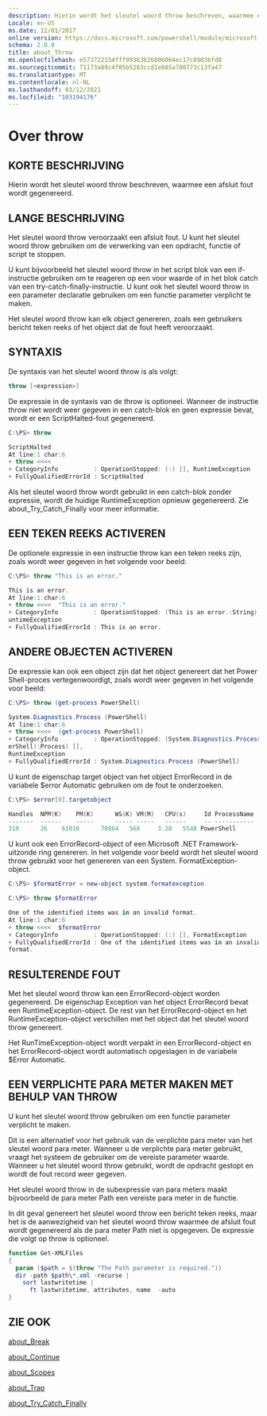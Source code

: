 ```yaml
---
description: Hierin wordt het sleutel woord throw beschreven, waarmee een afsluit fout wordt gegenereerd.
Locale: en-US
ms.date: 12/01/2017
online version: https://docs.microsoft.com/powershell/module/microsoft.powershell.core/about/about_throw?view=powershell-5.1&WT.mc_id=ps-gethelp
schema: 2.0.0
title: about_Throw
ms.openlocfilehash: e573722154fff99363b26806064ec17c8903bfd8
ms.sourcegitcommit: 71173a89c4f05b5283ccd1e885a780773c13fa47
ms.translationtype: MT
ms.contentlocale: nl-NL
ms.lasthandoff: 03/12/2021
ms.locfileid: "103194176"
---
```

# <a name="about-throw"></a>Over throw

## <a name="short-description"></a>KORTE BESCHRIJVING

Hierin wordt het sleutel woord throw beschreven, waarmee een afsluit fout wordt gegenereerd.

## <a name="long-description"></a>LANGE BESCHRIJVING

Het sleutel woord throw veroorzaakt een afsluit fout. U kunt het sleutel woord throw gebruiken om de verwerking van een opdracht, functie of script te stoppen.

U kunt bijvoorbeeld het sleutel woord throw in het script blok van een if-instructie gebruiken om te reageren op een voor waarde of in het blok catch van een try-catch-finally-instructie. U kunt ook het sleutel woord throw in een parameter declaratie gebruiken om een functie parameter verplicht te maken.

Het sleutel woord throw kan elk object genereren, zoals een gebruikers bericht teken reeks of het object dat de fout heeft veroorzaakt.

## <a name="syntax"></a>SYNTAXIS

De syntaxis van het sleutel woord throw is als volgt:

```powershell
throw [<expression>]
```

De expressie in de syntaxis van de throw is optioneel. Wanneer de instructie throw niet wordt weer gegeven in een catch-blok en geen expressie bevat, wordt er een ScriptHalted-fout gegenereerd.

```powershell
C:\PS> throw

ScriptHalted
At line:1 char:6
+ throw <<<<
+ CategoryInfo          : OperationStopped: (:) [], RuntimeException
+ FullyQualifiedErrorId : ScriptHalted
```

Als het sleutel woord throw wordt gebruikt in een catch-blok zonder expressie, wordt de huidige RuntimeException opnieuw gegenereerd. Zie about_Try_Catch_Finally voor meer informatie.

## <a name="throwing-a-string"></a>EEN TEKEN REEKS ACTIVEREN

De optionele expressie in een instructie throw kan een teken reeks zijn, zoals wordt weer gegeven in het volgende voor beeld:

```powershell
C:\PS> throw "This is an error."

This is an error.
At line:1 char:6
+ throw <<<<  "This is an error."
+ CategoryInfo          : OperationStopped: (This is an error.:String) [], R
untimeException
+ FullyQualifiedErrorId : This is an error.
```

## <a name="throwing-other-objects"></a>ANDERE OBJECTEN ACTIVEREN

De expressie kan ook een object zijn dat het object genereert dat het Power Shell-proces vertegenwoordigt, zoals wordt weer gegeven in het volgende voor beeld:

```powershell
C:\PS> throw (get-process PowerShell)

System.Diagnostics.Process (PowerShell)
At line:1 char:6
+ throw <<<<  (get-process PowerShell)
+ CategoryInfo          : OperationStopped: (System.Diagnostics.Process (Pow
erShell):Process) [],
RuntimeException
+ FullyQualifiedErrorId : System.Diagnostics.Process (PowerShell)
```

U kunt de eigenschap target object van het object ErrorRecord in de variabele $error Automatic gebruiken om de fout te onderzoeken.

```powershell
C:\PS> $error[0].targetobject

Handles  NPM(K)    PM(K)      WS(K) VM(M)   CPU(s)     Id ProcessName
-------  ------    -----      ----- -----   ------     -- -----------
319      26    61016      70864   568     3.28   5548 PowerShell
```

U kunt ook een ErrorRecord-object of een Microsoft .NET Framework-uitzonde ring genereren. In het volgende voor beeld wordt het sleutel woord throw gebruikt voor het genereren van een System. FormatException-object.

```powershell
C:\PS> $formatError = new-object system.formatexception

C:\PS> throw $formatError

One of the identified items was in an invalid format.
At line:1 char:6
+ throw <<<<  $formatError
+ CategoryInfo          : OperationStopped: (:) [], FormatException
+ FullyQualifiedErrorId : One of the identified items was in an invalid
format.
```

## <a name="resulting-error"></a>RESULTERENDE FOUT

Met het sleutel woord throw kan een ErrorRecord-object worden gegenereerd. De eigenschap Exception van het object ErrorRecord bevat een RuntimeException-object. De rest van het ErrorRecord-object en het RuntimeException-object verschillen met het object dat het sleutel woord throw genereert.

Het RunTimeException-object wordt verpakt in een ErrorRecord-object en het ErrorRecord-object wordt automatisch opgeslagen in de variabele $Error Automatic.

## <a name="using-throw-to-create-a-mandatory-parameter"></a>EEN VERPLICHTE PARA METER MAKEN MET BEHULP VAN THROW

U kunt het sleutel woord throw gebruiken om een functie parameter verplicht te maken.

Dit is een alternatief voor het gebruik van de verplichte para meter van het sleutel woord para meter. Wanneer u de verplichte para meter gebruikt, vraagt het systeem de gebruiker om de vereiste parameter waarde. Wanneer u het sleutel woord throw gebruikt, wordt de opdracht gestopt en wordt de fout record weer gegeven.

Het sleutel woord throw in de subexpressie van para meters maakt bijvoorbeeld de para meter Path een vereiste para meter in de functie.

In dit geval genereert het sleutel woord throw een bericht teken reeks, maar het is de aanwezigheid van het sleutel woord throw waarmee de afsluit fout wordt gegenereerd als de para meter Path niet is opgegeven. De expressie die volgt op throw is optioneel.

```powershell
function Get-XMLFiles
{
  param ($path = $(throw "The Path parameter is required."))
  dir -path $path\*.xml -recurse |
    sort lastwritetime |
      ft lastwritetime, attributes, name  -auto
}
```

## <a name="see-also"></a>ZIE OOK

[about_Break](about_Break.md)

[about_Continue](about_Continue.md)

[about_Scopes](about_Scopes.md)

[about_Trap](about_Trap.md)

[about_Try_Catch_Finally](about_Try_Catch_Finally.md)
